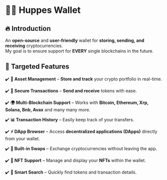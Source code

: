  # 🐦‍🔥 **Huppes Wallet**  

## 🔥 **Introduction**  
An **open-source** and **user-friendly** wallet for **storing, sending, and receiving** cryptocurrencies.  
My goal is to ensure support for **EVERY** single blockchains in the future.



## 🎯 **Targeted Features**  

✔️ **📲 Asset Management** – **Store and track** your crypto portfolio in real-time.  

✔️ **🔄 Secure Transactions** – **Send and receive** tokens with ease.  

✔️ **🌍 Multi-Blockchain Support** – Works with **Bitcoin, Ethereum, Xrp, Solana, Bnb, Avax** and many many more.  

✔️ **📊 Transaction History** – Easily keep track of your transfers.  

✔️ **⚡ DApp Browser** – Access **decentralized applications (DApps)** directly from your wallet.  

✔️ **💱 Built-in Swaps** – Exchange cryptocurrencies without leaving the app.  

✔️ **🚀 NFT Support** – Manage and display your **NFTs** within the wallet.  

✔️ **🔎 Smart Search** – Quickly find tokens and transaction details.  
